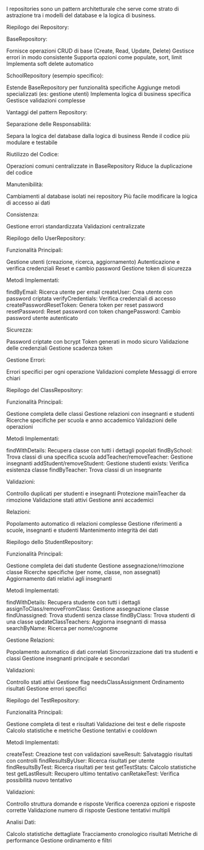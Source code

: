 I repositories sono un pattern architetturale che serve come strato di astrazione tra i modelli del database e la logica di business.

Riepilogo dei Repository:

BaseRepository:


Fornisce operazioni CRUD di base (Create, Read, Update, Delete)
Gestisce errori in modo consistente
Supporta opzioni come populate, sort, limit
Implementa soft delete automatico


SchoolRepository (esempio specifico):


Estende BaseRepository per funzionalità specifiche
Aggiunge metodi specializzati (es: gestione utenti)
Implementa logica di business specifica
Gestisce validazioni complesse

Vantaggi del pattern Repository:

Separazione delle Responsabilità:

Separa la logica del database dalla logica di business
Rende il codice più modulare e testabile


Riutilizzo del Codice:

Operazioni comuni centralizzate in BaseRepository
Riduce la duplicazione del codice


Manutenibilità:

Cambiamenti al database isolati nei repository
Più facile modificare la logica di accesso ai dati


Consistenza:

Gestione errori standardizzata
Validazioni centralizzate



Riepilogo dello UserRepository:

Funzionalità Principali:


Gestione utenti (creazione, ricerca, aggiornamento)
Autenticazione e verifica credenziali
Reset e cambio password
Gestione token di sicurezza


Metodi Implementati:


findByEmail: Ricerca utente per email
createUser: Crea utente con password criptata
verifyCredentials: Verifica credenziali di accesso
createPasswordResetToken: Genera token per reset password
resetPassword: Reset password con token
changePassword: Cambio password utente autenticato


Sicurezza:


Password criptate con bcrypt
Token generati in modo sicuro
Validazione delle credenziali
Gestione scadenza token


Gestione Errori:


Errori specifici per ogni operazione
Validazioni complete
Messaggi di errore chiari


Riepilogo del ClassRepository:

Funzionalità Principali:


Gestione completa delle classi
Gestione relazioni con insegnanti e studenti
Ricerche specifiche per scuola e anno accademico
Validazioni delle operazioni


Metodi Implementati:


findWithDetails: Recupera classe con tutti i dettagli popolati
findBySchool: Trova classi di una specifica scuola
addTeacher/removeTeacher: Gestione insegnanti
addStudent/removeStudent: Gestione studenti
exists: Verifica esistenza classe
findByTeacher: Trova classi di un insegnante


Validazioni:


Controllo duplicati per studenti e insegnanti
Protezione mainTeacher da rimozione
Validazione stati attivi
Gestione anni accademici


Relazioni:


Popolamento automatico di relazioni complesse
Gestione riferimenti a scuole, insegnanti e studenti
Mantenimento integrità dei dati



Riepilogo dello StudentRepository:

Funzionalità Principali:


Gestione completa dei dati studente
Gestione assegnazione/rimozione classe
Ricerche specifiche (per nome, classe, non assegnati)
Aggiornamento dati relativi agli insegnanti


Metodi Implementati:


findWithDetails: Recupera studente con tutti i dettagli
assignToClass/removeFromClass: Gestione assegnazione classe
findUnassigned: Trova studenti senza classe
findByClass: Trova studenti di una classe
updateClassTeachers: Aggiorna insegnanti di massa
searchByName: Ricerca per nome/cognome


Gestione Relazioni:


Popolamento automatico di dati correlati
Sincronizzazione dati tra studenti e classi
Gestione insegnanti principale e secondari


Validazioni:


Controllo stati attivi
Gestione flag needsClassAssignment
Ordinamento risultati
Gestione errori specifici


Riepilogo del TestRepository:

Funzionalità Principali:


Gestione completa di test e risultati
Validazione dei test e delle risposte
Calcolo statistiche e metriche
Gestione tentativi e cooldown


Metodi Implementati:


createTest: Creazione test con validazioni
saveResult: Salvataggio risultati con controlli
findResultsByUser: Ricerca risultati per utente
findResultsByTest: Ricerca risultati per test
getTestStats: Calcolo statistiche test
getLastResult: Recupero ultimo tentativo
canRetakeTest: Verifica possibilità nuovo tentativo


Validazioni:


Controllo struttura domande e risposte
Verifica coerenza opzioni e risposte corrette
Validazione numero di risposte
Gestione tentativi multipli


Analisi Dati:


Calcolo statistiche dettagliate
Tracciamento cronologico risultati
Metriche di performance
Gestione ordinamento e filtri